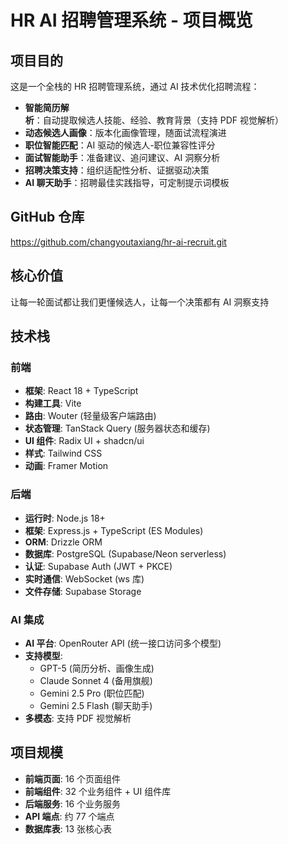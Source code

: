 # HR AI 招聘管理系统 - 项目概览

## 项目目的
这是一个全栈的 HR 招聘管理系统，通过 AI 技术优化招聘流程：

- **智能简历解析**：自动提取候选人技能、经验、教育背景（支持 PDF 视觉解析）
- **动态候选人画像**：版本化画像管理，随面试流程演进
- **职位智能匹配**：AI 驱动的候选人-职位兼容性评分
- **面试智能助手**：准备建议、追问建议、AI 洞察分析
- **招聘决策支持**：组织适配性分析、证据驱动决策
- **AI 聊天助手**：招聘最佳实践指导，可定制提示词模板

## GitHub 仓库
https://github.com/changyoutaxiang/hr-ai-recruit.git

## 核心价值
让每一轮面试都让我们更懂候选人，让每一个决策都有 AI 洞察支持

## 技术栈

### 前端
- **框架**: React 18 + TypeScript
- **构建工具**: Vite
- **路由**: Wouter (轻量级客户端路由)
- **状态管理**: TanStack Query (服务器状态和缓存)
- **UI 组件**: Radix UI + shadcn/ui
- **样式**: Tailwind CSS
- **动画**: Framer Motion

### 后端
- **运行时**: Node.js 18+
- **框架**: Express.js + TypeScript (ES Modules)
- **ORM**: Drizzle ORM
- **数据库**: PostgreSQL (Supabase/Neon serverless)
- **认证**: Supabase Auth (JWT + PKCE)
- **实时通信**: WebSocket (ws 库)
- **文件存储**: Supabase Storage

### AI 集成
- **AI 平台**: OpenRouter API (统一接口访问多个模型)
- **支持模型**:
  - GPT-5 (简历分析、画像生成)
  - Claude Sonnet 4 (备用旗舰)
  - Gemini 2.5 Pro (职位匹配)
  - Gemini 2.5 Flash (聊天助手)
- **多模态**: 支持 PDF 视觉解析

## 项目规模
- **前端页面**: 16 个页面组件
- **前端组件**: 32 个业务组件 + UI 组件库
- **后端服务**: 16 个业务服务
- **API 端点**: 约 77 个端点
- **数据库表**: 13 张核心表

